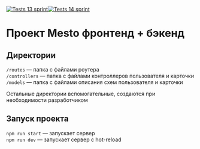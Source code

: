 [![Tests 13 sprint](https://github.com/0R8-9dzcl/express-mesto-gha/actions/workflows/tests-13-sprint.yml/badge.svg?branch=main)](https://github.com/0R8-9dzcl/express-mesto-gha/actions/workflows/tests-13-sprint.yml)[![Tests 14 sprint](https://github.com/0R8-9dzcl/express-mesto-gha/actions/workflows/tests-14-sprint.yml/badge.svg)](https://github.com/0R8-9dzcl/express-mesto-gha/actions/workflows/tests-14-sprint.yml)
# Проект Mesto фронтенд + бэкенд

## Директории

`/routes` — папка с файлами роутера  
`/controllers` — папка с файлами контроллеров пользователя и карточки   
`/models` — папка с файлами описания схем пользователя и карточки  
  
Остальные директории вспомогательные, создаются при необходимости разработчиком

## Запуск проекта

`npm run start` — запускает сервер   
`npm run dev` — запускает сервер с hot-reload
